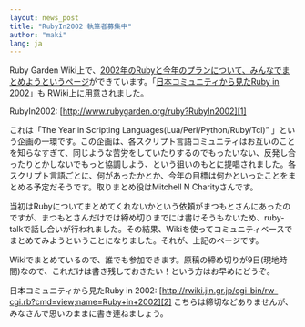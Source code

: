 ```yaml
---
layout: news_post
title: "RubyIn2002 執筆者募集中"
author: "maki"
lang: ja
---
```


Ruby Garden
Wiki上で、[2002年のRubyと今年のプランについて、みんなでまとめようというページ][1]ができています。「[日本コミュニティから見たRuby
in 2002][2]」も RWiki上に用意されました。

RubyIn2002: [http://www.rubygarden.org/ruby?RubyIn2002][1]

これは「The Year in Scripting Languages(Lua/Perl/Python/Ruby/Tcl)”
」という企画の一環です。この企画は、各スクリプト言語コミュニティはお互いのことを知らなすぎて、同じような苦労をしていたりするのでもったいない、反発し合ったりとかしないでもっと協調しよう、という狙いのもとに提唱されました。各スクリプト言語ごとに、何があったかとか、今年の目標は何かといったことをまとめる予定だそうです。取りまとめ役はMitchell
N Charityさんです。

当初はRubyについてまとめてくれないかという依頼がまつもとさんにあったのですが、まつもとさんだけでは締め切りまでには書けそうもないため、ruby-talkで話し合いが行われました。その結果、Wikiを使ってコミュニティベースでまとめてみようということになりました。それが、上記のページです。

Wikiでまとめているので、誰でも参加できます。原稿の締め切りが9日(現地時間)なので、これだけは書き残しておきたい！という方はお早めにどうぞ。

日本コミュニティから見たRuby in 2002:
[http://rwiki.jin.gr.jp/cgi-bin/rw-cgi.rb?cmd=view;name=Ruby+in+2002][2]
こちらは締切などありませんが、みなさんで思いのままに書き連ねましょう。



[1]: http://www.rubygarden.org/ruby?RubyIn2002
[2]: http://rwiki.jin.gr.jp/cgi-bin/rw-cgi.rb?cmd=view;name=Ruby+in+2002
